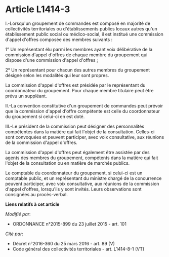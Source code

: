 # Article L1414-3

I.-Lorsqu'un groupement de commandes est composé en majorité de collectivités territoriales ou d'établissements publics
locaux autres qu'un établissement public social ou médico-social, il est institué une commission d'appel d'offres composée
des membres suivants : 

1° Un représentant élu parmi les membres ayant voix délibérative de la commission d'appel d'offres de chaque membre du
groupement qui dispose d'une commission d'appel d'offres ; 

2° Un représentant pour chacun des autres membres du groupement désigné selon les modalités qui leur sont propres. 

La commission d'appel d'offres est présidée par le représentant du coordonnateur du groupement. Pour chaque membre titulaire
peut être prévu un suppléant. 

II.-La convention constitutive d'un groupement de commandes peut prévoir que la commission d'appel d'offre compétente est
celle du coordonnateur du groupement si celui-ci en est doté. 

III.-Le président de la commission peut désigner des personnalités compétentes dans la matière qui fait l'objet de la
consultation. Celles-ci sont convoquées et peuvent participer, avec voix consultative, aux réunions de la commission d'appel
d'offres. 

La commission d'appel d'offres peut également être assistée par des agents des membres du groupement, compétents dans la
matière qui fait l'objet de la consultation ou en matière de marchés publics. 

Le comptable du coordonnateur du groupement, si celui-ci est un comptable public, et un représentant du ministre chargé de la
concurrence peuvent participer, avec voix consultative, aux réunions de la commission d'appel d'offres, lorsqu'ils y sont
invités. Leurs observations sont consignées au procès-verbal.

**Liens relatifs à cet article**

_Modifié par_:

  - ORDONNANCE n°2015-899 du 23 juillet 2015 - art. 101

_Cité par_:

  - Décret n°2016-360 du 25 mars 2016 - art. 89 (V)
  - Code général des collectivités territoriales - art. L1414-8-1 (VT)
